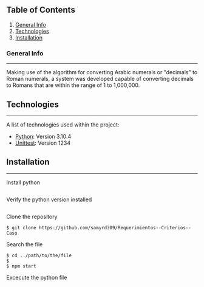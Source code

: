 ## Table of Contents
1. [General Info](#general-info)
2. [Technologies](#technologies)
3. [Installation](#installation)

### General Info
***
Making use of the algorithm for converting Arabic numerals or "decimals" to Roman numerals, a system was developed capable of converting decimals to Romans that are within the range of 1 to 1,000,000.
## Technologies
***
A list of technologies used within the project:
* [Python](https://www.python.org): Version 3.10.4 
* [Unittest](https://example.com): Version 1234
## Installation
***

Install python
```

```
Verify the python version installed
```

```
Clone the repository
```
$ git clone https://github.com/samyrd309/Requerimientos--Criterios--Caso
```
Search the file

```
$ cd ../path/to/the/file
$ 
$ npm start
```
Excecute the python file
```
```

